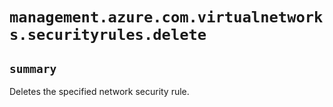 # `management.azure.com.virtualnetworks.securityrules.delete`

## `summary`
Deletes the specified network security rule.


